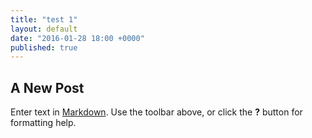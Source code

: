 ```yaml
---
title: "test 1"
layout: default
date: "2016-01-28 18:00 +0000"
published: true
---
```


## A New Post

Enter text in [Markdown](http://daringfireball.net/projects/markdown/). Use the toolbar above, or click the **?** button for formatting help.
